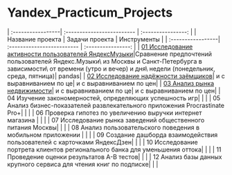 # Yandex_Practicum_Projects

| :-----------------| :------------------------- | :----------------: | 
| Название проекта  |  Задачи проекта            | Инструменты        |
| :-----------------| :------------------------- | :----------------: | 
| [01 Исследование активности пользователей ЯндексМузыки](https://github.com/merdin09/Yandex_Practicum_Projects/tree/main/01%20%D0%98%D1%81%D1%81%D0%BB%D0%B5%D0%B4%D0%BE%D0%B2%D0%B0%D0%BD%D0%B8%D0%B5%20%D0%B0%D0%BA%D1%82%D0%B8%D0%B2%D0%BD%D0%BE%D1%81%D1%82%D0%B8%20%D0%BF%D0%BE%D0%BB%D1%8C%D0%B7%D0%BE%D0%B2%D0%B0%D1%82%D0%B5%D0%BB%D0%B5%D0%B9%20%D0%AF%D0%BD%D0%B4%D0%B5%D0%BA%D1%81%D0%9C%D1%83%D0%B7%D1%8B%D0%BA%D0%B8)|Сравнение предпочтений пользователей Яндекс.Музыки\ из Москвы и Санкт-Петербурга в зависимости\ от времени (утро и вечер) и дня\ недели (понедельник, среда, пятница)| pandas|
| [02 Исследование надёжности заёмщиков](https://github.com/merdin09/Yandex_Practicum_Projects/tree/main/02%20%D0%98%D1%81%D1%81%D0%BB%D0%B5%D0%B4%D0%BE%D0%B2%D0%B0%D0%BD%D0%B8%D0%B5%20%D0%BD%D0%B0%D0%B4%D1%91%D0%B6%D0%BD%D0%BE%D1%81%D1%82%D0%B8%20%D0%B7%D0%B0%D1%91%D0%BC%D1%89%D0%B8%D0%BA%D0%BE%D0%B2%20)| и с выравниванием по це| и с выравниванием по цен|
| [03 Анализ рынка недвижимости](https://github.com/merdin09/Yandex_Practicum_Projects/tree/main/03%20%D0%90%D0%BD%D0%B0%D0%BB%D0%B8%D0%B7%20%D1%80%D1%8B%D0%BD%D0%BA%D0%B0%20%D0%BD%D0%B5%D0%B4%D0%B2%D0%B8%D0%B6%D0%B8%D0%BC%D0%BE%D1%81%D1%82%D0%B8)| и с выравниванием по це| и с выравниванием по цен|
| 04 Изучение закономерностей, определяющих успешность игр| | |
| 05 Анализ бизнес-показателей развлекательного приложения Procrastinate Pro+| | |
| 06 Проверка гипотез по увеличению выручки интернет магазина | | |
| 07 Исследование рынка заведений общественного питания Москвы| | |
| 08 Анализ пользовательского поведения в мобильном приложении | | | 
| 09 Создание дашборда  взаимодействия пользователей с карточками ЯндексДзен| | | 
| 10 Исследование портрета клиентов регионального банка для уменьшения оттока| | | 
| 11 Проведение оценки результатов А-В тестов| | | 
| 12 Анализ базы данных крупного сервиса для чтения книг по подписке| | | 
